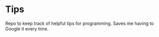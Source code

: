 # Tips

Repo to keep track of helpful tips for programming. Saves me having to Google it every time.
